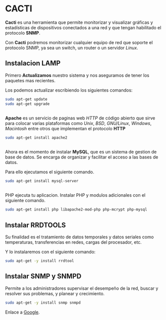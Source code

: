 # CACTI

**Cacti** es una herramienta que permite monitorizar y visualizar gráficas y estadísticas de dispositivos conectados a una red y que tengan habilitado el protocolo **SNMP**.

Con **Cacti** podremos monitorizar cualquier equipo de red que soporte el protocolo SNMP, ya sea un switch, un router o un servidor *Linux*. 

## Instalacion LAMP

Primero **Actualizamos** nuestro sistema y nos aseguramos de tener los paquetes mas recientes.

Los podemos actualizar escribiendo los siguientes comandos:

```bash
sudo apt-get update
sudo apt-get upgrade
```
##

**Apache** es un servicio de paginas web *HTTP* de código abierto que sirve para colocar varias plataformas como *Unix*, *BSD*, *GNU/Linux*, *Windows*, *Macintosh* entre otros que implementan el protocolo **HTTP**
```bash
sudo apt-get install apache2
```
##

Ahora es el momento de instalar **MySQL**, que es un sistema de gestion de base de datos. Se encarga de organizar y facilitar el acceso a las bases de datos. 

Para ello ejecutamos el siguiente comando.
```bash
sudo apt-get install mysql-server
```
##


PHP ejecuta tu aplicacion. Instalar PHP y modulos adicionales con el siguiente comando.
```bash
sudo apt-get install php libapache2-mod-php php-mcrypt php-mysql
```


## Instalar RRDTOOLS

Su finalidad es el tratamiento de datos temporales y datos seriales como temperaturas, transferencias en redes, cargas del procesador, etc.

Y lo instalaremos con el siguiente comando:

```bash
sudo apt-get -y install rrdtool
```

## Instalar SNMP y SNMPD


Permite a los administradores supervisar el desempeño de la red, buscar y resolver sus problemas, y planear y crecimiento.

```bash
sudo apt-get -y install snmp snmpd
```

























Enlace a [Google](https://www.google.com).